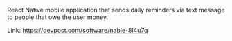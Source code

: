 React Native mobile application that sends daily reminders via text message to people that owe the user money.

Link: https://devpost.com/software/nable-8l4u7q

